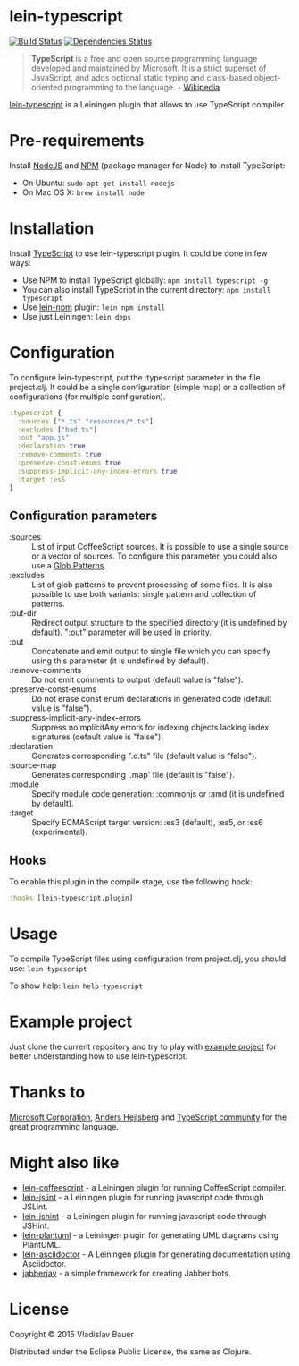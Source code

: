 lein-typescript
=================

[![Build Status](https://travis-ci.org/vbauer/lein-typescript.svg?branch=master)](https://travis-ci.org/vbauer/lein-typescript)
[![Dependencies Status](http://jarkeeper.com/vbauer/lein-typescript/status.png)](http://jarkeeper.com/vbauer/lein-typescript)


> **TypeScript** is a free and open source programming language developed and maintained by Microsoft. It is a strict superset of JavaScript, and adds optional static typing and class-based object-oriented programming to the language. - [Wikipedia](https://en.wikipedia.org/wiki/TypeScript)

[lein-typescript](https://github.com/vbauer/lein-typescript) is a Leiningen plugin that allows to use TypeScript compiler.


Pre-requirements
================

Install [NodeJS](http://nodejs.org/) and [NPM](https://github.com/npm/npm) (package manager for Node) to install TypeScript:

* On Ubuntu: `sudo apt-get install nodejs`
* On Mac OS X: `brew install node`


Installation
============

Install [TypeScript](https://www.npmjs.org/package/typescript) to use lein-typescript plugin. It could be done in few ways:

* Use NPM to install TypeScript globally: `npm install typescript -g`
* You can also install TypeScript in the current directory: `npm install typescript`
* Use [lein-npm](https://github.com/bodil/lein-npm) plugin: `lein npm install`
* Use just Leiningen: `lein deps`


Configuration
=============

To configure lein-typescript, put the :typescript parameter in the file project.clj. It could be a single configuration (simple map) or a collection of configurations (for multiple configuration).

```clojure
:typescript {
  :sources ["*.ts" "resources/*.ts"]
  :excludes ["bad.ts"]
  :out "app.js"
  :declaration true
  :remove-comments true
  :preserve-const-enums true
  :suppress-implicit-any-index-errors true
  :target :es5
}
```


Configuration parameters
------------------------
<dl>

  <dt>:sources</dt>
  <dd>List of input CoffeeScript sources. It is possible to use a single source or a vector of sources. To configure this parameter, you could also use a <a href="http://en.wikipedia.org/wiki/Glob_(programming)">Glob Patterns</a>.</dd>

  <dt>:excludes</dt>
  <dd>List of glob patterns to prevent processing of some files. It is also possible to use both variants: single pattern and collection of patterns.</dd>

  <dt>:out-dir</dt>
  <dd>Redirect output structure to the specified directory (it is undefined by default). ":out" parameter will be used in priority.</dd>

  <dt>:out</dt>
  <dd>Concatenate and emit output to single file which you can specify using this parameter (it is undefined by default).</dd>

  <dt>:remove-comments</dt>
  <dd>Do not emit comments to output (default value is "false").</dd>

  <dt>:preserve-const-enums</dt>
  <dd>Do not erase const enum declarations in generated code (default value is "false").</dd>

  <dt>:suppress-implicit-any-index-errors</dt>
  <dd>Suppress noImplicitAny errors for indexing objects lacking index signatures (default value is "false").</dd>

  <dt>:declaration</dt>
  <dd>Generates corresponding ".d.ts" file (default value is "false").</dd>

  <dt>:source-map</dt>
  <dd>Generates corresponding '.map' file (default is "false").</dd>

  <dt>:module</dt>
  <dd>Specify module code generation: :commonjs or :amd (it is undefined by default).</dd>

  <dt>:target</dt>
  <dd>Specify ECMAScript target version: :es3 (default), :es5, or :es6 (experimental).</dd>

</dl>


Hooks
-----

To enable this plugin in the compile stage, use the following hook:
```clojure
:hooks [lein-typescript.plugin]
```


Usage
=====

To compile TypeScript files using configuration from project.clj, you should use: `lein typescript`

To show help: `lein help typescript`


Example project
===============

Just clone the current repository and try to play with [example project](https://github.com/vbauer/lein-typescript/tree/master/example) for better understanding how to use lein-typescript.


Thanks to
=========

[Microsoft Corporation](http://www.microsoft.com), [Anders Hejlsberg](https://github.com/ahejlsberg) and [TypeScript community](https://github.com/Microsoft/TypeScript) for the great programming language.



Might also like
===============

* [lein-coffeescript](https://github.com/vbauer/lein-coffeescript) - a Leiningen plugin for running CoffeeScript compiler.
* [lein-jslint](https://github.com/vbauer/lein-jslint) - a Leiningen plugin for running javascript code through JSLint.
* [lein-jshint](https://github.com/vbauer/lein-jshint) - a Leiningen plugin for running javascript code through JSHint.
* [lein-plantuml](https://github.com/vbauer/lein-plantuml) - a Leiningen plugin for generating UML diagrams using PlantUML.
* [lein-asciidoctor](https://github.com/asciidoctor/asciidoctor-lein-plugin) - A Leiningen plugin for generating documentation using Asciidoctor.
* [jabberjay](https://github.com/vbauer/jabberjay) - a simple framework for creating Jabber bots.


License
=======

Copyright © 2015 Vladislav Bauer

Distributed under the Eclipse Public License, the same as Clojure.
